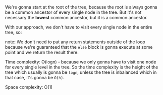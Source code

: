 We're gonna start at the root of the tree, because the root is always gonna be a common ancestor of every single node in the tree. But
it's not necessary the **lowest** common ancestor, but it is a common ancestor.

With our approach, we don't have to visit every single node in the entire tree, so:

note: We don't need to put any return statements outside of the loop because we're guaranteed that the `else` block is gonna execute at some point
and we return the result there.

Time complexity: O(logn) - because we only gonna have to visit one node for every single level in the tree. So the time complexity is the
height of the tree which usually is gonna be `logn`, unless the tree is inbalanced which in that case, it's gonna be `O(h)`.

Space complexity: O(1)